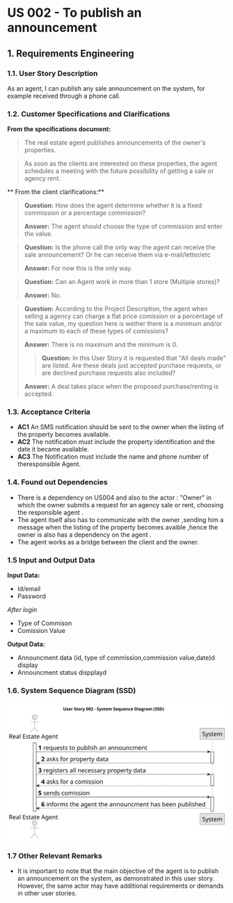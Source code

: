 # US 002 - To publish an announcement 

## 1. Requirements Engineering


### 1.1. User Story Description

As an agent, I can publish any sale announcement on the system, for example received through a phone call.

### 1.2. Customer Specifications and Clarifications 

**From the specifications document:**

>The real estate agent publishes announcements of the owner's  properties.

> As soon as the clients are interested on these properties, the agent schedules a meeting with the future possibility of getting a sale or agency rent.

** From the client clarifications:**  

> **Question:** How does the agent determine whether it is a fixed commission or a percentage commission? 
>
> **Answer:** The agent should choose the type of commission and enter the value.

> **Question:** Is the phone call the only way the agent can receive the sale announcement? Or he can receive them via e-mail/letter/etc
>
> **Answer:** For now this is the only way.

> **Question:** Can an Agent work in more than 1 store (Multiple stores)? 
>
> **Answer:** No.

> **Question:** According to the Project Description, the agent when selling a agency can charge a flat price comission or a percentage of the sale value, my question here is wether there is a minimum and/or a maximum to each of these types of comissions?
> 
> **Answer:** There is no maximum and the minimum is 0.
> > **Question:** In this User Story it is requested that "All deals made" are listed. Are these deals just accepted purchase requests, or are declined purchase requests also included?
> 
> **Answer:**  A deal takes place when the proposed purchase/renting is accepted.


### 1.3. Acceptance Criteria 

* **AC1** An SMS notification should be sent to the owner when the listing of the property becomes available.
* **AC2** The notification must include the property identification and the date it became available.
* **AC3** The Notification must include the name and phone number of theresponsible Agent.

### 1.4. Found out Dependencies 

* There is a dependency on US004 and also to the actor : "Owner" in which the owner submits a request for an agency sale or rent, choosing the responsible agent .
* The agent itself also has to communicate with the owner ,sending him a message when the listing of the property becomes avaible ,hence the owner is also has a dependency on the agent .
* The agent works as a bridge between the client and the owner.

### 1.5 Input and Output Data

**Input Data:**

- Id/email
- Password

*After login*
- Type of Commison 
- Comission Value


**Output Data:**

* Announcment data (id, type of commission,commission value,date)d display
* Announcment status dispplayd

### 1.6. System Sequence Diagram (SSD)

![System Sequence Diagram - Alternative One](svg/us002-system-sequence-diagram-alternative-one.svg)

### 1.7 Other Relevant Remarks

* It is important to note that the main objective of the agent is to publish an announcement on the system, as demonstrated in this user story. However, the same actor may have additional requirements or demands in other user stories.